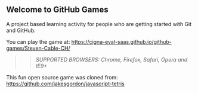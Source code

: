 ## Welcome to GitHub Games

A project based learning activity for people who are getting started with Git and GitHub.

You can play the game at: https://cigna-eval-saas.github.io/github-games/Steven-Cable-CH/

>> _*SUPPORTED BROWSERS*: Chrome, Firefox, Safari, Opera and IE9+_

This fun open source game was cloned from: https://github.com/jakesgordon/javascript-tetris
